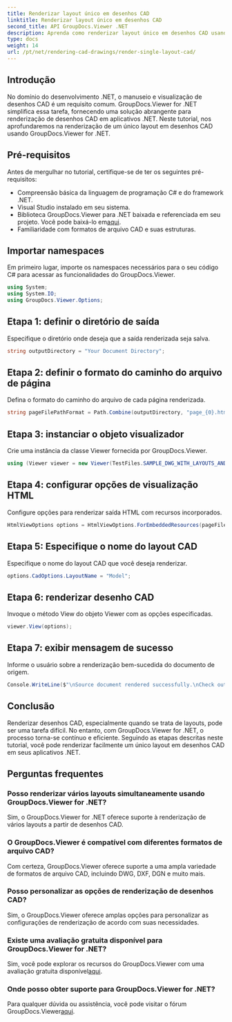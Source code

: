 ```yaml
---
title: Renderizar layout único em desenhos CAD
linktitle: Renderizar layout único em desenhos CAD
second_title: API GroupDocs.Viewer .NET
description: Aprenda como renderizar layout único em desenhos CAD usando GroupDocs.Viewer for .NET. Etapas fáceis para integração perfeita em seus aplicativos .NET.
type: docs
weight: 14
url: /pt/net/rendering-cad-drawings/render-single-layout-cad/
---
```

## Introdução
No domínio do desenvolvimento .NET, o manuseio e visualização de desenhos CAD é um requisito comum. GroupDocs.Viewer for .NET simplifica essa tarefa, fornecendo uma solução abrangente para renderização de desenhos CAD em aplicativos .NET. Neste tutorial, nos aprofundaremos na renderização de um único layout em desenhos CAD usando GroupDocs.Viewer for .NET.
## Pré-requisitos
Antes de mergulhar no tutorial, certifique-se de ter os seguintes pré-requisitos:
- Compreensão básica da linguagem de programação C# e do framework .NET.
- Visual Studio instalado em seu sistema.
-  Biblioteca GroupDocs.Viewer para .NET baixada e referenciada em seu projeto. Você pode baixá-lo em[aqui](https://releases.groupdocs.com/viewer/net/).
- Familiaridade com formatos de arquivo CAD e suas estruturas.

## Importar namespaces
Em primeiro lugar, importe os namespaces necessários para o seu código C# para acessar as funcionalidades do GroupDocs.Viewer.

```csharp
using System;
using System.IO;
using GroupDocs.Viewer.Options;
```

## Etapa 1: definir o diretório de saída
Especifique o diretório onde deseja que a saída renderizada seja salva.
```csharp
string outputDirectory = "Your Document Directory";
```
## Etapa 2: definir o formato do caminho do arquivo de página
Defina o formato do caminho do arquivo de cada página renderizada.
```csharp
string pageFilePathFormat = Path.Combine(outputDirectory, "page_{0}.html");
```
## Etapa 3: instanciar o objeto visualizador
Crie uma instância da classe Viewer fornecida por GroupDocs.Viewer.
```csharp
using (Viewer viewer = new Viewer(TestFiles.SAMPLE_DWG_WITH_LAYOUTS_AND_LAYERS))
```
## Etapa 4: configurar opções de visualização HTML
Configure opções para renderizar saída HTML com recursos incorporados.
```csharp
HtmlViewOptions options = HtmlViewOptions.ForEmbeddedResources(pageFilePathFormat);
```
## Etapa 5: Especifique o nome do layout CAD
Especifique o nome do layout CAD que você deseja renderizar.
```csharp
options.CadOptions.LayoutName = "Model";
```
## Etapa 6: renderizar desenho CAD
Invoque o método View do objeto Viewer com as opções especificadas.
```csharp
viewer.View(options);
```
## Etapa 7: exibir mensagem de sucesso
Informe o usuário sobre a renderização bem-sucedida do documento de origem.
```csharp
Console.WriteLine($"\nSource document rendered successfully.\nCheck output in {outputDirectory}.");
```

## Conclusão
Renderizar desenhos CAD, especialmente quando se trata de layouts, pode ser uma tarefa difícil. No entanto, com GroupDocs.Viewer for .NET, o processo torna-se contínuo e eficiente. Seguindo as etapas descritas neste tutorial, você pode renderizar facilmente um único layout em desenhos CAD em seus aplicativos .NET.
## Perguntas frequentes
### Posso renderizar vários layouts simultaneamente usando GroupDocs.Viewer for .NET?
Sim, o GroupDocs.Viewer for .NET oferece suporte à renderização de vários layouts a partir de desenhos CAD.
### O GroupDocs.Viewer é compatível com diferentes formatos de arquivo CAD?
Com certeza, GroupDocs.Viewer oferece suporte a uma ampla variedade de formatos de arquivo CAD, incluindo DWG, DXF, DGN e muito mais.
### Posso personalizar as opções de renderização de desenhos CAD?
Sim, o GroupDocs.Viewer oferece amplas opções para personalizar as configurações de renderização de acordo com suas necessidades.
### Existe uma avaliação gratuita disponível para GroupDocs.Viewer for .NET?
 Sim, você pode explorar os recursos do GroupDocs.Viewer com uma avaliação gratuita disponível[aqui](https://releases.groupdocs.com/).
### Onde posso obter suporte para GroupDocs.Viewer for .NET?
 Para qualquer dúvida ou assistência, você pode visitar o fórum GroupDocs.Viewer[aqui](https://forum.groupdocs.com/c/viewer/9).